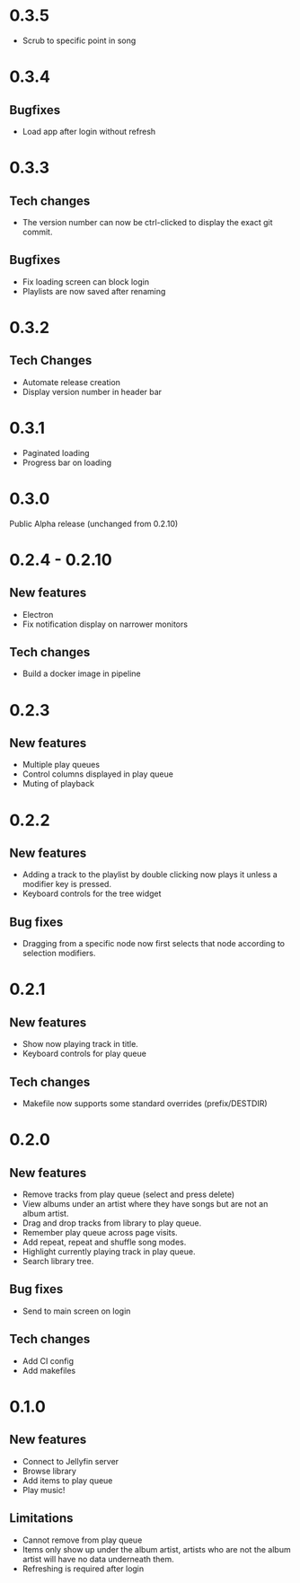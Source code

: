 # 0.3.5

* Scrub to specific point in song

# 0.3.4

## Bugfixes

* Load app after login without refresh

# 0.3.3

## Tech changes

* The version number can now be ctrl-clicked to display the exact git commit.

## Bugfixes

* Fix loading screen can block login
* Playlists are now saved after renaming

# 0.3.2

## Tech Changes

* Automate release creation
* Display version number in header bar

# 0.3.1

* Paginated loading
* Progress bar on loading

# 0.3.0

Public Alpha release (unchanged from 0.2.10)

# 0.2.4 - 0.2.10

## New features
* Electron
* Fix notification display on narrower monitors

## Tech changes
* Build a docker image in pipeline

# 0.2.3

## New features
* Multiple play queues
* Control columns displayed in play queue
* Muting of playback


# 0.2.2

## New features
* Adding a track to the playlist by double clicking now plays it unless
  a modifier key is pressed.
* Keyboard controls for the tree widget

## Bug fixes
* Dragging from a specific node now first selects that node
  according to selection modifiers.

# 0.2.1

## New features

- Show now playing track in title.
- Keyboard controls for play queue

## Tech changes
- Makefile now supports some standard overrides (prefix/DESTDIR)

# 0.2.0

## New features

- Remove tracks from play queue (select and press delete)
- View albums under an artist where they have songs but are not an album artist.
- Drag and drop tracks from library to play queue.
- Remember play queue across page visits.
- Add repeat, repeat and shuffle song modes.
- Highlight currently playing track in play queue.
- Search library tree.

## Bug fixes

- Send to main screen on login

## Tech changes

- Add CI config
- Add makefiles

# 0.1.0

## New features

- Connect to Jellyfin server
- Browse library
- Add items to play queue
- Play music!

## Limitations

- Cannot remove from play queue
- Items only show up under the album artist, artists who are not the album artist will have no data underneath them.
- Refreshing is required after login
